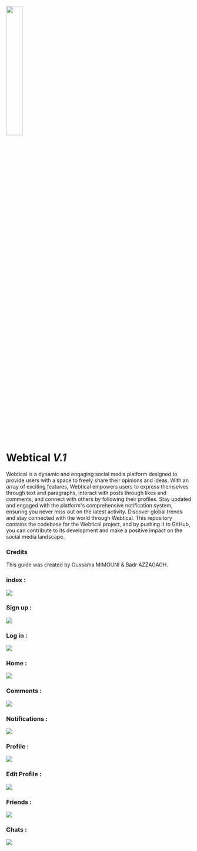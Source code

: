 <img src="./img/LG.png" width="30%" height="auto">
<h1>Webtical <em>V.1</em></h1>

<p>Webtical is a dynamic and engaging social media platform designed to provide users with a space to freely share their opinions and ideas. With an array of exciting features, Webtical empowers users to express themselves through text and paragraphs, interact with posts through likes and comments, and connect with others by following their profiles. Stay updated and engaged with the platform's comprehensive notification system, ensuring you never miss out on the latest activity. Discover global trends and stay connected with the world through Webtical. This repository contains the codebase for the Webtical project, and by pushing it to GitHub, you can contribute to its development and make a positive impact on the social media landscape.</p>

<h3>Credits</h3>
<p>This guide was created by Oussama MIMOUNI & Badr AZZAGAGH.</p>

<h3>index : </h3>
<img src="./uploads/index.png">
<h3>Sign up : </h3>
<img src="./uploads/signup.png">
<h3>Log in : </h3>
<img src="./uploads/login.png">
<h3>Home  : </h3>
<img src="./uploads/home.png">
<h3>Comments : </h3>
<img src="./uploads/comment.png">
<h3>Notifications : </h3>
<img src="./uploads/notif.png">
<h3>Profile : </h3>
<img src="./uploads/profile.png">
<h3>Edit Profile : </h3>
<img src="./uploads/modifprofile.png">
<h3>Friends : </h3>
<img src="./uploads/Friends.png">
<h3>Chats : </h3>
<img src="./uploads/Chats.png">
